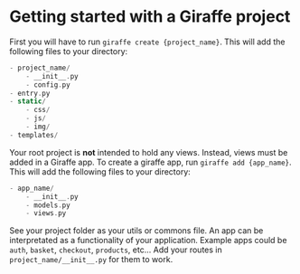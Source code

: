 # Getting started with a Giraffe project

First you will have to run `giraffe create {project_name}`. This will add the following files to your directory:

```swift
- project_name/
    - __init__.py
    - config.py
- entry.py
- static/
    - css/
    - js/
    - img/
- templates/
```

Your root project is __not__ intended to hold any views. Instead, views must be added in a Giraffe app. To create a giraffe app, run `giraffe add {app_name}`. This will add the following files to your directory:

```swift
- app_name/
    - __init__.py
    - models.py
    - views.py
```

See your project folder as your utils or commons file. An app can be interpretated as a functionality of your application. Example apps could be `auth`, `basket`, `checkout`, `products`, etc...
Add your routes in `project_name/__init__.py` for them to work.
